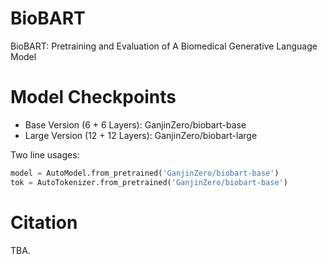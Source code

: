 # BioBART
BioBART: Pretraining and Evaluation of A Biomedical Generative Language Model

# Model Checkpoints

- Base Version (6 + 6 Layers): GanjinZero/biobart-base
- Large Version (12 + 12 Layers): GanjinZero/biobart-large

Two line usages:
```python
model = AutoModel.from_pretrained('GanjinZero/biobart-base')
tok = AutoTokenizer.from_pretrained('GanjinZero/biobart-base')
```

# Citation
TBA.
